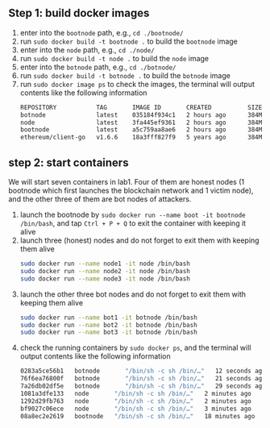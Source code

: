 ## Step 1: build docker images
1. enter into the `bootnode` path, e.g., `cd ./bootnode/`
2. run `sudo docker build -t bootnode .` to build the `bootnode` image
3. enter into the `node` path, e.g., `cd ./node/`
4. run `sudo docker build -t node .` to build the `node` image
5. enter into the `botnode` path, e.g., `cd ./botnode/`
6. run `sudo docker build -t botnode .` to build the `botnode` image
7. run `sudo docker image ps` to check the images, the terminal will output contents like the following information
   ```sh
   REPOSITORY           TAG       IMAGE ID       CREATED          SIZE
   botnode              latest    035184f934c1   2 hours ago      384MB
   node                 latest    3fa445ef9361   2 hours ago      384MB
   bootnode             latest    a5c759aa8ae6   2 hours ago      384MB
   ethereum/client-go   v1.6.6    18a3fff827f9   5 years ago      384MB
   ```

## step 2: start containers
We will start seven containers in lab1. Four of them are honest nodes (1 bootnode which first launches the blockchain network and 1 victim node), and the other three of them are bot nodes of attackers.
1. launch the bootnode by `sudo docker run --name boot -it bootnode /bin/bash`, and tap `Ctrl + P + Q` to exit the container with keeping it alive
2. launch three (honest) nodes and do not forget to exit them with keeping them alive
   ```sh
   sudo docker run --name node1 -it node /bin/bash
   sudo docker run --name node2 -it node /bin/bash
   sudo docker run --name node3 -it node /bin/bash
   ```
3. launch the other three bot nodes and do not forget to exit them with keeping them alive
   ```sh
   sudo docker run --name bot1 -it botnode /bin/bash
   sudo docker run --name bot2 -it botnode /bin/bash
   sudo docker run --name bot3 -it botnode /bin/bash
   ```
4. check the running containers by `sudo docker ps`, and the terminal will output contents like the following information
   ```sh
   0283a5ce56b1   botnode       "/bin/sh -c sh /bin/…"   12 seconds ago   Up 11 seconds   8545/tcp, 30303/tcp, 30303/udp   bot3
   76f6ea76800f   botnode       "/bin/sh -c sh /bin/…"   21 seconds ago   Up 20 seconds   8545/tcp, 30303/tcp, 30303/udp   bot2
   7a26db02df5e   botnode       "/bin/sh -c sh /bin/…"   29 seconds ago   Up 28 seconds   8545/tcp, 30303/tcp, 30303/udp   bot1
   1081a3dfe133   node       "/bin/sh -c sh /bin/…"   2 minutes ago    Up 2 minutes    8545/tcp, 30303/tcp, 30303/udp   node3
   1292d29fb763   node       "/bin/sh -c sh /bin/…"   2 minutes ago    Up 2 minutes    8545/tcp, 30303/tcp, 30303/udp   node2
   bf9027c06ece   node       "/bin/sh -c sh /bin/…"   3 minutes ago    Up 3 minutes    8545/tcp, 30303/tcp, 30303/udp   node1
   08a8ec2e2619   bootnode   "/bin/sh -c sh /bin/…"   18 minutes ago   Up 18 minutes   8545/tcp, 30303/tcp, 30303/udp   boot
   ```